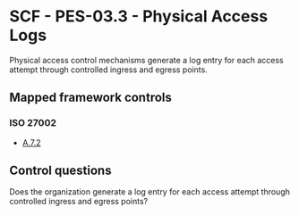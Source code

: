# SCF - PES-03.3 - Physical Access Logs
Physical access control mechanisms generate a log entry for each access attempt through controlled ingress and egress points.
## Mapped framework controls
### ISO 27002
- [A.7.2](../iso27002/a-7.md#a72)
  
## Control questions
Does the organization generate a log entry for each access attempt through controlled ingress and egress points?
  